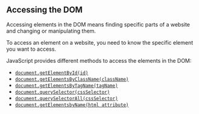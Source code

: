   ## Accessing the DOM
  Accessing elements in the DOM means finding specific parts of a website and changing or manipulating them.

To access an element on a website, you need to know the specific element you want to access.

JavaScript provides different methods to access the elements in the DOM:

-   [`document.getElementById(id)`](https://developer.mozilla.org/en-US/docs/Web/API/document.getElementById)
-   [`document.getElementsByClassName(className)`](https://developer.mozilla.org/en-US/docs/Web/API/document.getElementsByClassName)
-   [`document.getElementsByTagName(tagName)`](https://developer.mozilla.org/en-US/docs/Web/API/document.getElementsByTagName)
-   [`document.querySelector(cssSelector)`](https://developer.mozilla.org/en-US/docs/Web/API/document.querySelector)
-   [`document.querySelectorAll(cssSelector)`](https://developer.mozilla.org/en-US/docs/Web/API/document.querySelectorAll)
- [`document.getElementsbyName(html attribute)`](https://developer.mozilla.org/en-US/docs/Web/API/Document/getElementsByName?retiredLocale=pl)
